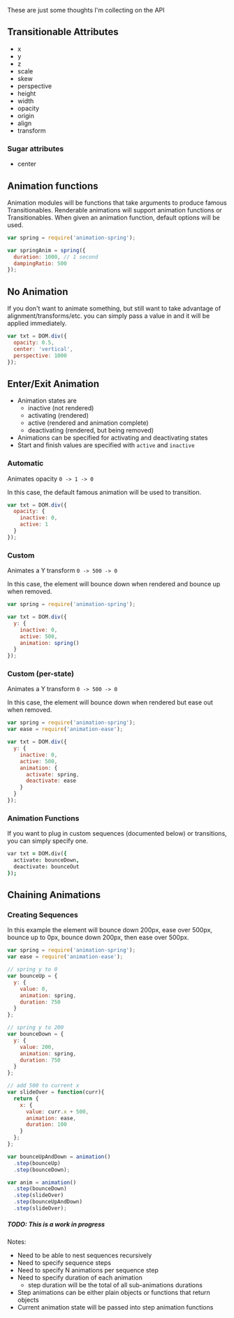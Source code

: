 These are just some thoughts I'm collecting on the API

## Transitionable Attributes

- x
- y
- z
- scale
- skew
- perspective
- height
- width
- opacity
- origin
- align
- transform

### Sugar attributes

- center

## Animation functions

Animation modules will be functions that take arguments to produce famous Transitionables. Renderable animations will support animation functions or Transitionables. When given an animation function, default options will be used.

```js
var spring = require('animation-spring');

var springAnim = spring({
  duration: 1000, // 1 second
  dampingRatio: 500
});
```

## No Animation

If you don't want to animate something, but still want to take advantage of alignment/transforms/etc. you can simply pass a value in and it will be applied immediately.

```js
var txt = DOM.div({
  opacity: 0.5,
  center: 'vertical',
  perspective: 1000
});
```

## Enter/Exit Animation

- Animation states are
  - inactive (not rendered)
  - activating (rendered)
  - active (rendered and animation complete)
  - deactivating (rendered, but being removed)
- Animations can be specified for activating and deactivating states
- Start and finish values are specified with `active` and `inactive`

### Automatic

Animates opacity `0 -> 1 -> 0`

In this case, the default famous animation will be used to transition.

```js
var txt = DOM.div({
  opacity: {
    inactive: 0,
    active: 1
  }
});
```

### Custom

Animates a Y transform `0 -> 500 -> 0`

In this case, the element will bounce down when rendered and bounce up when removed.

```js
var spring = require('animation-spring');

var txt = DOM.div({
  y: {
    inactive: 0,
    active: 500,
    animation: spring()
  }
});
```

### Custom (per-state)

Animates a Y transform `0 -> 500 -> 0`

In this case, the element will bounce down when rendered but ease out when removed.

```js
var spring = require('animation-spring');
var ease = require('animation-ease');

var txt = DOM.div({
  y: {
    inactive: 0,
    active: 500,
    animation: {
      activate: spring,
      deactivate: ease
    }
  }
});
```

### Animation Functions

If you want to plug in custom sequences (documented below) or transitions, you can simply specify one.

```j
var txt = DOM.div({
  activate: bounceDown,
  deactivate: bounceOut
});
```

## Chaining Animations

### Creating Sequences

In this example the element will bounce down 200px, ease over 500px, bounce up to 0px, bounce down 200px, then ease over 500px.

```js
var spring = require('animation-spring');
var ease = require('animation-ease');

// spring y to 0
var bounceUp = {
  y: {
    value: 0,
    animation: spring,
    duration: 750
  }
};

// spring y to 200
var bounceDown = {
  y: {
    value: 200,
    animation: spring,
    duration: 750
  }
};

// add 500 to current x
var slideOver = function(curr){
  return {
    x: {
      value: curr.x + 500,
      animation: ease,
      duration: 100
    }
  };
};

var bounceUpAndDown = animation()
  .step(bounceUp)
  .step(bounceDown);

var anim = animation()
  .step(bounceDown)
  .step(slideOver)
  .step(bounceUpAndDown)
  .step(slideOver);
```

##### TODO: This is a work in progress

Notes:

- Need to be able to nest sequences recursively
- Need to specify sequence steps
- Need to specify N animations per sequence step
- Need to specify duration of each animation
  - step duration will be the total of all sub-animations durations
- Step animations can be either plain objects or functions that return objects
- Current animation state will be passed into step animation functions